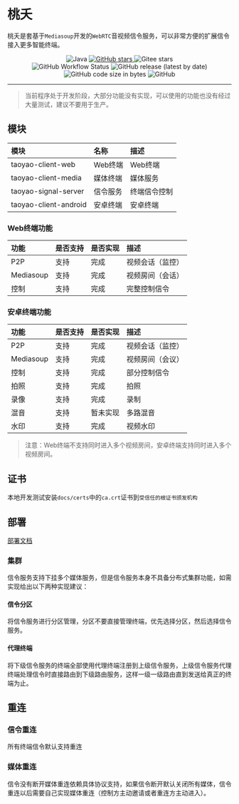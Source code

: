 # 桃夭

桃夭是套基于`Mediasoup`开发的`WebRTC`音视频信令服务，可以非常方便的扩展信令接入更多智能终端。

<p align="center">
    <img alt="Java" src="https://img.shields.io/badge/dynamic/xml?style=flat-square&label=Java&color=blueviolet&url=https://raw.githubusercontent.com/acgist/taoyao/master/taoyao-signal-server/pom.xml&query=//*[local-name()=%27java.version%27]&cacheSeconds=3600" />
    <a target="_blank" href="https://starchart.cc/acgist/taoyao">
        <img alt="GitHub stars" src="https://img.shields.io/github/stars/acgist/taoyao?style=flat-square&label=Github%20stars&color=crimson" />
    </a>
    <img alt="Gitee stars" src="https://img.shields.io/badge/dynamic/json?style=flat-square&label=Gitee%20stars&color=crimson&url=https://gitee.com/api/v5/repos/acgist/taoyao&query=$.stargazers_count&cacheSeconds=3600" />
    <br />
    <img alt="GitHub Workflow Status" src="https://img.shields.io/github/actions/workflow/status/acgist/taoyao/build.yml?style=flat-square&branch=master" />
    <img alt="GitHub release (latest by date)" src="https://img.shields.io/github/v/release/acgist/taoyao?style=flat-square&color=orange" />
    <img alt="GitHub code size in bytes" src="https://img.shields.io/github/languages/code-size/acgist/taoyao?style=flat-square&color=blue" />
    <img alt="GitHub" src="https://img.shields.io/github/license/acgist/taoyao?style=flat-square&color=blue" />
</p>

----

> 当前程序处于开发阶段，大部分功能没有实现，可以使用的功能也没有经过大量测试，建议不要用于生产。

## 模块

|模块|名称|描述|
|:--|:--|:--|
|taoyao-client-web|Web终端|Web终端|
|taoyao-client-media|媒体终端|媒体服务|
|taoyao-signal-server|信令服务|终端信令控制|
|taoyao-client-android|安卓终端|安卓终端|

### Web终端功能

|功能|是否支持|是否实现|描述|
|:--|:--|:--|:--|
|P2P|支持|完成|视频会话（监控）|
|Mediasoup|支持|完成|视频房间（会话）|
|控制|支持|完成|完整控制信令|

### 安卓终端功能

|功能|是否支持|是否实现|描述|
|:--|:--|:--|:--|
|P2P|支持|完成|视频会话（监控）|
|Mediasoup|支持|完成|视频房间（会议）|
|控制|支持|完成|部分控制信令|
|拍照|支持|完成|拍照|
|录像|支持|完成|录制|
|混音|支持|暂未实现|多路混音|
|水印|支持|完成|视频水印|

> 注意：Web终端不支持同时进入多个视频房间，安卓终端支持同时进入多个视频房间。

## 证书

本地开发测试安装`docs/certs`中的`ca.crt`证书到`受信任的根证书颁发机构`

## 部署

[部署文档](./docs/Deploy.md)

### 集群

信令服务支持下挂多个媒体服务，但是信令服务本身不具备分布式集群功能，如需实现给出以下两种实现建议：

#### 信令分区

将信令服务进行分区管理，分区不要直接管理终端，优先选择分区，然后选择信令服务。

#### 代理终端

将下级信令服务的终端全部使用代理终端注册到上级信令服务，上级信令服务代理终端处理信令时直接路由到下级路由服务，这样一级一级路由直到发送给真正的终端为止。

## 重连

### 信令重连

所有终端信令默认支持重连

### 媒体重连

信令没有断开媒体重连依赖具体协议支持，如果信令断开默认关闭所有媒体，信令重连以后需要自己实现媒体重连（控制方主动邀请或者重连方主动进入）。
